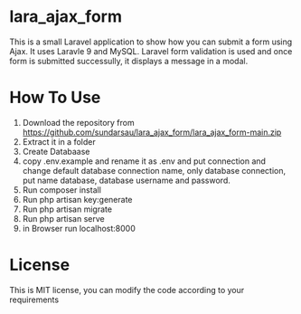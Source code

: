 # lara_ajax_form
 
This is a small Laravel application to show how you can submit a form using Ajax. It uses Laravle 9 and MySQL. Laravel form validation is used and once form is submitted successully, it displays a message in a modal.

# How To Use

1) Download the repository from https://github.com/sundarsau/lara_ajax_form/lara_ajax_form-main.zip
2) Extract it in a folder
3) Create Databaase
4) copy .env.example and rename it as .env and put connection and change default database connection name, only database connection, put name database, database username and password.
5) Run composer install
6) Run php artisan key:generate
7) Run php artisan migrate
8) Run php artisan serve
9) in Browser run localhost:8000

# License
This is MIT license, you can modify the code according to your requirements


